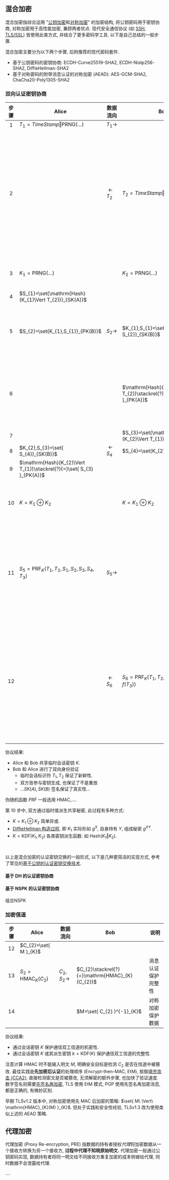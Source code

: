 ## 混合加密

混合加密指综合运用 "[公钥加密](../公钥密码/公钥密码.md)和[对称加密](../分组密码/分组密码.md)" 的加密结构, 将公钥密码用于密钥协商, 对称加密用于高性能加密, 兼顾两者优点. 现代安全通信协议 (如 [SSH](../../../Network/应用层/SSH.md), [TLS/SSL](Network/VPN/SSL.md)) 皆使用此类方式, 并结合了更多密码学工具. 以下是自己总结的一般步骤. 

混合加密主要分为以下两个步骤, 后附推荐的现代密码套件. 
- 基于公钥密码的密钥协商: ECDH-Curve25519-SHA2, ECDH-Nistp256-SHA2, DiffieHellman-SHA2
- 基于对称密码的附带消息认证的对称加密 (AEAD): AES-GCM-SHA2, ChaCha20-Poly1305-SHA2

### 双向认证密钥协商

| 步骤 | Alice                                                                 | 数据流向           | Bob                                                                    | 说明                                          |
|:----:| --------------------------------------------------------------------- | ------------------ | ---------------------------------------------------------------------- | --------------------------------------------- |
|  1   | $T_{1}=TimeStamp\Vert \mathrm{PRNG}(\dots)$                           | $T_{1}\to$         |                                                                        |                                               |
|  2   |                                                                       | $\leftarrow T_{2}$ | $T_{2}=TimeStamp\Vert \mathrm{PRNG}(\dots)$                            | 交换临时会话 ID. 保证新鲜性, ID 通常由用户标识, 随机数与时间戳派生                              |
|  3   | $K_{1}=\mathrm{PRNG}(\dots)$                                          |                    | $K_{2}=\mathrm{PRNG}(\dots)$                                           | 生成随机会话密钥                              |
|  4   | $S_{1}=\set{\mathrm{Hash}(K_{1}\Vert  T_{2})}_{SK(A)}$          |                    |                                                                        |                                               |
|  5   | $S_{2}=\set{K_{1},S_{1}}_{PK(B)}$                                     | $S_{2}\to$         | $K_{1},S_{1}=\set{ S_{2}}_{SK(B)}$                                     | 公钥加密保护签名和会话密钥                    |
|  6   |                                                                       |                    | $\mathrm{Hash}(K_{1}\Vert T_{2})\stackrel{?}{=}\set{ S_{1} }_{PK(A)}$  | 数字签名保护真实性, 哈希保护完整性            |
|  7   |                                                                       |                    | $S_{3}=\set{\mathrm{Hash}(K_{2}\Vert T_{1})}_{SK(B)}$                  |                                               |
|  8   | $K_{2},S_{3}=\set{ S_{4}}_{SK(B)}$                                    | $\leftarrow S_{4}$ | $S_{4}=\set{K_{2},S_{3}}_{PK(A)}$                                      |                                               |
|  9   | $\mathrm{Hash}(K_{2}\Vert T_{1})\stackrel{?}{=}\set{ S_{3} }_{PK(A)}$ |                    |                                                                        |                                               |
|  10  | $K=K_{1}\oplus K_{2}$                                                 |                    | $K=K_{1}\oplus K_{2}$                                                  | 双方临时密钥派生共享密钥                      |
|  11  | $S_{5}=\mathrm{PRF}_{K}(T_{1},T_{2},S_{1},S_{2},S_{3},S_{4},T_{3})$   | $S_{5}\rightarrow$ |                                                                        | (可选) 双方通过挑战, 确认共享密钥和上下文一致 |
|  12  |                                                                       | $\leftarrow S_{6}$ | $S_{6}=\mathrm{PRF}_{K}(T_{1},T_{2},S_{1},S_{2},S_{3},S_{4},f(T_{3}))$ | $f()$ 可以是简单线性函数, 如 $f(x)=x+1$, 仅用于证明 Bob 拥有共享密钥                                              |

协议结果:
- Alice 和 Bob 共享临时会话密钥 $K$. 
- Bob 和 Alice 进行了双向身份验证
	- 临时会话标识符 $T_{1},T_{2}$ 保证了新鲜性.
	- 双方皆参与密钥生成, 也保证了不是重放
	- ...$SK(A), SK(B)$ 签名保证了真实性...

伪随机函数 $PRF$ 一般选用 $\mathrm{HMAC}$,.... 

第 10 步中, 双方通过临时值派生共享秘密, 此过程有多种方式: 
- $K=K_{1}\oplus K_{2}$ 简单异或.
- [DiffieHellman 构造过程](../公钥密码/DiffieHellman.md), 即 $K_{1}$ 实际形如 $g^{X}$, 自身持有 $Y$, 组成秘密 $g^{XY}$.
- ${} K=\mathrm{KDF}(K_{1},K_{2})$ 各类密钥派生函数. 如 $\mathrm{Hash}(K_{1}\Vert K_{2})$.

<br>

以上是混合加密的认证密钥交换的一般形式, 以下是几种更简洁的实现方式, 参考了常见的[基于公钥的认证密钥交换技术](认证的密钥协商协议/基于公钥的认证密钥协商.md).

#### 基于 DH 的认证密钥协商

#### 基于 NSPK 的认证密钥协商

组合NSPK

### 加密信道

| 步骤 | Alice                                    | 数据流向         | Bob                                                    | 说明                       |
|:----:| ---------------------------------------- | ---------------- | ------------------------------------------------------ | -------------------------- |
|  12   | $C_{2}=\set{ M }_{K}$              |                  |                                                        |                            |
|  13  | $S_{2}=\mathrm{HMAC}_{K} (C_{2})$        | $C_{2},S_{2}\to$ | $C_{2}\stackrel{?}{=}\mathrm{HMAC}_{K}(C_{2})$         | 消息认证保护完整性         |
|  14  |                                          |                  | $M=\set{ C_{2} }^{-1}_{K}$                             | 对称加密保护数据           |

协议结果:
- 通过会话密钥 $K$ 保护通信双工信道的机密性.
- 通过会话密钥 $K$ 或其派生密钥 $k=\mathrm{KDF}{(K)}$ 保护通信双工信道的完整性.

注意计算 $\mathrm{HMAC}$ 时不能输入明文 $M$, 明确安全目标是检测 $C_{2}$ 是否在信道中被篡改. 最佳实践是**先加密后认证**的处理顺序 (Encrypt-then-MAC, EtM), 抵御[填充攻击 (CCA2)](../分组密码/填充.md); 直接检测密文是否被篡改, 无须解密的额外步骤, 也加快了验证速度. 数字签名则需要[先签名再加密](../公钥密码/RSA/RSA%20签名.md), TLS 使用 EtM 模式, PGP 使用先签名再加密消息, 都是正确的, 有微妙区别.

早期 TLSv1.2 版本中, 对称加密使用先 MAC 后加密的策略: $\set{ M\ \Vert\ \mathrm{HMAC}_{K}(M) }_{K}$. 但处于实践和安全性经验, TLSv1.3 改为使用类似上述的 AEAD 策略.

## 代理加密

代理加密 (Proxy Re-encryption, PRE) 指数据的持有者授权*代理*将加密数据从一个接收方转换为另一个接收方, **过程中代理不知晓原始明文.** 代理加密一般通过公钥密码实现, 数据持有者将同一明文给不同接收方重复加密的成本转嫁给代理, 同时数据不会泄露给代理. 

....